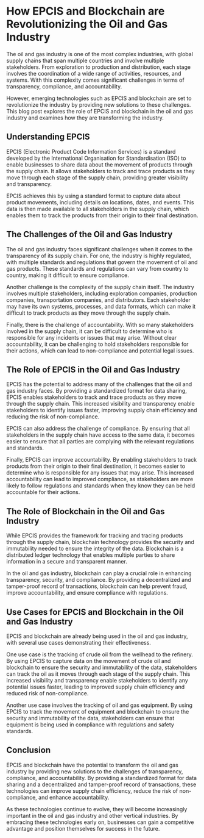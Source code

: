 # How EPCIS and Blockchain are Revolutionizing the Oil and Gas Industry

The oil and gas industry is one of the most complex industries, with global supply chains that span multiple countries and involve multiple stakeholders. From exploration to production and distribution, each stage involves the coordination of a wide range of activities, resources, and systems. With this complexity comes significant challenges in terms of transparency, compliance, and accountability.

However, emerging technologies such as EPCIS and blockchain are set to revolutionize the industry by providing new solutions to these challenges. This blog post explores the role of EPCIS and blockchain in the oil and gas industry and examines how they are transforming the industry.

## Understanding EPCIS

EPCIS (Electronic Product Code Information Services) is a standard developed by the International Organisation for Standardisation (ISO) to enable businesses to share data about the movement of products through the supply chain. It allows stakeholders to track and trace products as they move through each stage of the supply chain, providing greater visibility and transparency.

EPCIS achieves this by using a standard format to capture data about product movements, including details on locations, dates, and events. This data is then made available to all stakeholders in the supply chain, which enables them to track the products from their origin to their final destination.

## The Challenges of the Oil and Gas Industry

The oil and gas industry faces significant challenges when it comes to the transparency of its supply chain. For one, the industry is highly regulated, with multiple standards and regulations that govern the movement of oil and gas products. These standards and regulations can vary from country to country, making it difficult to ensure compliance.

Another challenge is the complexity of the supply chain itself. The industry involves multiple stakeholders, including exploration companies, production companies, transportation companies, and distributors. Each stakeholder may have its own systems, processes, and data formats, which can make it difficult to track products as they move through the supply chain.

Finally, there is the challenge of accountability. With so many stakeholders involved in the supply chain, it can be difficult to determine who is responsible for any incidents or issues that may arise. Without clear accountability, it can be challenging to hold stakeholders responsible for their actions, which can lead to non-compliance and potential legal issues.

## The Role of EPCIS in the Oil and Gas Industry

EPCIS has the potential to address many of the challenges that the oil and gas industry faces. By providing a standardized format for data sharing, EPCIS enables stakeholders to track and trace products as they move through the supply chain. This increased visibility and transparency enable stakeholders to identify issues faster, improving supply chain efficiency and reducing the risk of non-compliance.

EPCIS can also address the challenge of compliance. By ensuring that all stakeholders in the supply chain have access to the same data, it becomes easier to ensure that all parties are complying with the relevant regulations and standards.

Finally, EPCIS can improve accountability. By enabling stakeholders to track products from their origin to their final destination, it becomes easier to determine who is responsible for any issues that may arise. This increased accountability can lead to improved compliance, as stakeholders are more likely to follow regulations and standards when they know they can be held accountable for their actions.

## The Role of Blockchain in the Oil and Gas Industry

While EPCIS provides the framework for tracking and tracing products through the supply chain, blockchain technology provides the security and immutability needed to ensure the integrity of the data. Blockchain is a distributed ledger technology that enables multiple parties to share information in a secure and transparent manner.

In the oil and gas industry, blockchain can play a crucial role in enhancing transparency, security, and compliance. By providing a decentralized and tamper-proof record of transactions, blockchain can help prevent fraud, improve accountability, and ensure compliance with regulations.

## Use Cases for EPCIS and Blockchain in the Oil and Gas Industry

EPCIS and blockchain are already being used in the oil and gas industry, with several use cases demonstrating their effectiveness.

One use case is the tracking of crude oil from the wellhead to the refinery. By using EPCIS to capture data on the movement of crude oil and blockchain to ensure the security and immutability of the data, stakeholders can track the oil as it moves through each stage of the supply chain. This increased visibility and transparency enable stakeholders to identify any potential issues faster, leading to improved supply chain efficiency and reduced risk of non-compliance.

Another use case involves the tracking of oil and gas equipment. By using EPCIS to track the movement of equipment and blockchain to ensure the security and immutability of the data, stakeholders can ensure that equipment is being used in compliance with regulations and safety standards.

## Conclusion

EPCIS and blockchain have the potential to transform the oil and gas industry by providing new solutions to the challenges of transparency, compliance, and accountability. By providing a standardized format for data sharing and a decentralized and tamper-proof record of transactions, these technologies can improve supply chain efficiency, reduce the risk of non-compliance, and enhance accountability.

As these technologies continue to evolve, they will become increasingly important in the oil and gas industry and other vertical industries. By embracing these technologies early on, businesses can gain a competitive advantage and position themselves for success in the future.
